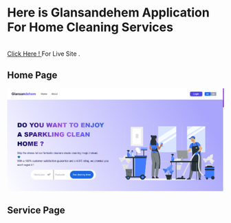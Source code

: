 <h1> Here is Glansandehem Application For Home Cleaning Services </h1>

<br/> 
<a href="https://glansandehem.vercel.app/en">Click Here ! </a> For Live Site . 
<h2>Home Page</h2>
<img src="https://github.com/ISRAFIL-HOSSAIN/Sparkling-Home/blob/main/public/assets/ShowCase%20Image/homepage.png" />

<h2>Service Page </h2>
<img src="" />
